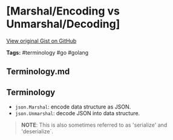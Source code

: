 # [Marshal/Encoding vs Unmarshal/Decoding] 

[View original Gist on GitHub](https://gist.github.com/Integralist/b77524b540708b201f57b3171b69dd50)

**Tags:** #terminology #go #golang

## Terminology.md

## Terminology

- `json.Marshal`: encode data structure as JSON.
- `json.Unmarshal`: decode JSON into data structure.

> **NOTE**: This is also sometimes referred to as 'serialize' and 'deserialize`.

